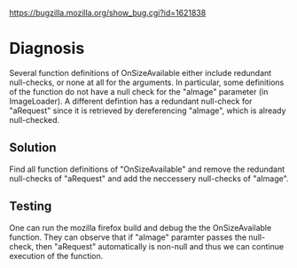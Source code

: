 https://bugzilla.mozilla.org/show_bug.cgi?id=1621838

# Diagnosis

Several function definitions of OnSizeAvailable either include redundant null-checks, or none at all for the arguments. In particular, some definitions of the function do not have a null check for the "aImage" parameter (in ImageLoader). A different defintion has a redundant null-check for "aRequest" since it is retrieved by dereferencing "aImage", which is already null-checked.

## Solution

Find all function definitions of "OnSizeAvailable" and remove the redundant null-checks of "aRequest" and add the neccessery null-checks of "aImage".

## Testing

One can run the mozilla firefox build and debug the the OnSizeAvailable function. They can observe that if "aImage" paramter passes the null-check, then "aRequest" automatically is non-null and thus we can continue execution of the function.